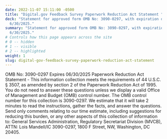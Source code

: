 ```yaml
---
date: 2022-11-07 15:11:00 -0500
title: "Digital.gov Feedback Survey Paperwork Reduction Act Statement "
deck: "Statement for approved form OMB No: 3090-0297, with expiration date of
  6/30/2025."
summary: "Statement for approved form OMB No: 3090-0297, with expiration date of
  6/30/2025."
# Controls how this page appears across the site
# 0 -- hidden
# 1 -- visible
# 2 -- highlighted
weight: 1
slug: digital-gov-feedback-survey-paperwork-reduction-act-statement
---
```

OMB No: 3090-0297
Expires 06/30/2025
Paperwork Reduction Act Statement - This information collection meets the requirements of 44 U.S.C. § 3507, as amended by section 2 of the Paperwork Reduction Act of 1995. You do not need to answer these questions unless we display a valid Office of Management and Budget (OMB) control number. The OMB control number for this collection is 3090-0297. We estimate that it will take 2 minutes to read the instructions, gather the facts, and answer the questions. Send only comments relating to our time estimate, including suggestions for reducing this burden, or any other aspects of this collection of information to: General Services Administration, Regulatory Secretariat Division (MVCB), ATTN: Lois Mandell/IC 3090-0297, 1800 F Street, NW, Washington, DC 20405.